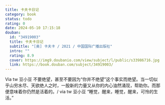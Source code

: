 ```yaml
---
title: 卡夫卡日记
category: book
status: todo
rating: 0
date: 2024-05-10 17:15:18
douban:
  id: "34919003"
  title: 卡夫卡日记
  subtitle: "[奥] 卡夫卡 / 2021 / 中国国际广播出版社"
  intro: ""
  rating: 8.9
  cover: https://img9.doubanio.com/view/subject/l/public/s33986716.jpg
  link: https://book.douban.com/subject/34919003/
---
```


Via tw 豆小豆 不要绝望，甚至不要因为“你并不绝望”这个事实而绝望。当一切似乎山穷水尽、天欲绝人之时，一股新的力量又从你的内心油然涌现，帮助你。而那便意味着你仍然是活着的。/ via tw 豆小豆 “睡觉，醒来，睡觉，醒来，可怜的生活。”
